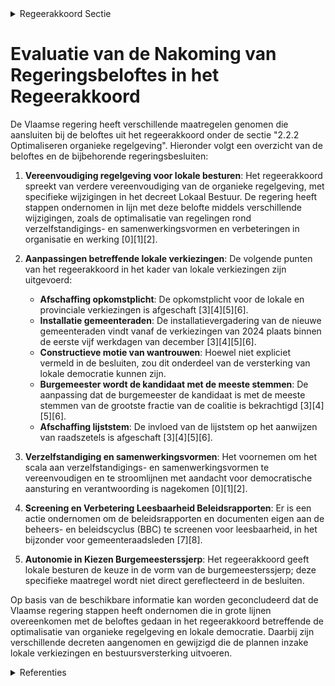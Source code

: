 

<details>
        <summary>Regeerakkoord Sectie </summary>
        <p>2.2.2 Optimaliseren organieke regelgeving Het Vlaams bestuursniveau ontwikkelt zich verder als partner van de lokale besturen. We vereenvoudigen de organieke regelge-ving verder, onder andere via een aanpas-sing van het decreet Lokaal Bestuur. Bij het neerleggen van de lijst voor lokale verkiezingen dient ingeval van een kartellijst meegedeeld te worden of de kandidaten van de verschillende partijen op de kartel-lijst al dan niet 1 of meerdere fracties in de gemeenteraad zullen vormen. De kandidaten geven eveneens aan tot welke fractie ze desgevallend zullen behoren. We schaffen de opkomstplicht bij de lokale en provinciale verkiezingen af. De lijsttrekker van de grootste lijst krijgt na de verkiezingen 14 dagen het exclusief initiatiefrecht om een meerderheidscoalitie op de been te brengen. Slaagt hij of zij daar niet in, dan gaat het initiatiefrecht over naar de tweede grootste lijst en wordt desgevallend verder de afnemende volgorde van stemmenaantal van de lijsten gehan-teerd. We versterken de impact van de kiezer bij gemeenteraadsverkiezingen. De burge-meester wordt voortaan de kandidaat met de meeste voorkeurstemmen van de grootste fractie van de coalitie. Daarnaast verdwijnt de lijststem. De installatievergadering van de nieuwe gemeenteraden vindt vanaf de verkiezingen van 2024 plaats op een van de eerste vijf werkdagen van december van het jaar van de verkiezingen, i.p.v. begin januari. Een nieuwe lokale bestuursperiode begint voortaan een maand vroeger. We voeren de constructieve motie van wantrouwen in, zodat onbestuurbaarheid van een gemeente vermeden kan worden. Dit instrument kan enkel worden ingezet met de steun van 2/3de van de verkozenen van elk van de indienende fracties en niet in de eerste 12 maanden na de installatie van de gemeenteraad noch in de laatste 12 maanden voor de lokale verkiezingen. We vereenvoudigen van het scala aan verzelfstandigings- en samenwerkings-vormen. Hierbij staat de aandacht voor de democratische aansturing en verantwoor-ding voorop, alsmede duidelijke spelregels voor de samenwerking tussen de publieke en de private sector. We screenen de regelgeving en documenten eigen aan de beheers- en beleidscyclus (BBC) specifiek met het oog op het vergroten van de leesbaarheid ervan, in het bijzonder voor de leden van de gemeente-raad. We geven autonomie aan de lokale besturen om op het vlak van de burgemees-terssjerp te kiezen tussen de huidige burgemeesterssjerp of de huidige schepen-sjerp. </p>
        </details> 

# Evaluatie van de Nakoming van Regeringsbeloftes in het Regeerakkoord

De Vlaamse regering heeft verschillende maatregelen genomen die aansluiten bij de beloftes uit het regeerakkoord onder de sectie "2.2.2 Optimaliseren organieke regelgeving". Hieronder volgt een overzicht van de beloftes en de bijbehorende regeringsbesluiten:

1. **Vereenvoudiging regelgeving voor lokale besturen**: Het regeerakkoord spreekt van verdere vereenvoudiging van de organieke regelgeving, met specifieke wijzigingen in het decreet Lokaal Bestuur. De regering heeft stappen ondernomen in lijn met deze belofte middels verschillende wijzigingen, zoals de optimalisatie van regelingen rond verzelfstandigings- en samenwerkingsvormen en verbeteringen in organisatie en werking \[0\]\[1\]\[2\].

2. **Aanpassingen betreffende lokale verkiezingen**: De volgende punten van het regeerakkoord in het kader van lokale verkiezingen zijn uitgevoerd:

    - **Afschaffing opkomstplicht**: De opkomstplicht voor de lokale en provinciale verkiezingen is afgeschaft \[3\]\[4\]\[5\]\[6\].
    - **Installatie gemeenteraden**: De installatievergadering van de nieuwe gemeenteraden vindt vanaf de verkiezingen van 2024 plaats binnen de eerste vijf werkdagen van december \[3\]\[4\]\[5\]\[6\].
    - **Constructieve motie van wantrouwen**: Hoewel niet expliciet vermeld in de besluiten, zou dit onderdeel van de versterking van lokale democratie kunnen zijn.
    - **Burgemeester wordt de kandidaat met de meeste stemmen**: De aanpassing dat de burgemeester de kandidaat is met de meeste stemmen van de grootste fractie van de coalitie is bekrachtigd \[3\]\[4\]\[5\]\[6\].
    - **Afschaffing lijststem**: De invloed van de lijststem op het aanwijzen van raadszetels is afgeschaft \[3\]\[4\]\[5\]\[6\].

3. **Verzelfstandiging en samenwerkingsvormen**: Het voornemen om het scala aan verzelfstandigings- en samenwerkingsvormen te vereenvoudigen en te stroomlijnen met aandacht voor democratische aansturing en verantwoording is nagekomen \[0\]\[1\]\[2\].

4. **Screening en Verbetering Leesbaarheid Beleidsrapporten**: Er is een actie ondernomen om de beleidsrapporten en documenten eigen aan de beheers- en beleidscyclus (BBC) te screenen voor leesbaarheid, in het bijzonder voor gemeenteraadsleden \[7\]\[8\].

5. **Autonomie in Kiezen Burgemeesterssjerp**: Het regeerakkoord geeft lokale besturen de keuze in de vorm van de burgemeesterssjerp; deze specifieke maatregel wordt niet direct gereflecteerd in de besluiten.

Op basis van de beschikbare informatie kan worden geconcludeerd dat de Vlaamse regering stappen heeft ondernomen die in grote lijnen overeenkomen met de beloftes gedaan in het regeerakkoord betreffende de optimalisatie van organieke regelgeving en lokale democratie. Daarbij zijn verschillende decreten aangenomen en gewijzigd die de plannen inzake lokale verkiezingen en bestuursversterking uitvoeren.

<details>
        <summary> Referenties</summary>
        **[\[0\]](http://themis.vlaanderen.be/id/nieuwsbrief-info/633D3078EB2A31D34EEC5FE6)** : **(2022-10-07)** Wijziging decreet lokaal bestuur: optimalisatie regelingen rond verzelfstandigings- en samenwerkingsvormen en inhoudelijke verbeteringen wat betreft de organisatie en werking Ontwerpdecreet tot wijzig... 

**[\[1\]](http://themis.vlaanderen.be/id/nieuwsbericht/63EE44FC2E929B312AB5DC2D)** : **(2023-02-17)** Wijziging decreet lokaal bestuur: optimalisatie regelingen rond verzelfstandigings- en samenwerkingsvormen en inhoudelijke verbeteringen wat betreft de organisatie en werking Bekrachtiging en afkondig... 

**[\[2\]](http://themis.vlaanderen.be/id/nieuwsbrief-info/62C42D668E6C4430A8897821)** : **(2022-07-08)** Wijziging decreet lokaal bestuur: optimalisatie regelingen rond verzelfstandigings- en samenwerkingsvormen en inhoudelijke verbeteringen wat betreft de organisatie en werking Voorontwerp van decreet t... 

**[\[3\]](http://themis.vlaanderen.be/id/resource/d4c1b6e0-4927-11ec-94bb-99a9d1e168fe)** : **(2020-07-17)** Versterking lokale democratie: wijzigingsdecreet Voorontwerp van decreet tot wijziging van diverse decreten, wat betreft versterking van de lokale democratie  De Vlaamse Regering hecht haar principiël... 

**[\[4\]](http://themis.vlaanderen.be/id/resource/098213a0-4925-11ec-94bb-99a9d1e168fe)** : **(2021-02-12)** Versterking lokale democratie: wijzigingsdecreet Voorontwerp van decreet tot wijziging van diverse decreten, wat betreft versterking van de lokale democratie  Na advies van de VVSG, van de Vlaamse Toe... 

**[\[5\]](http://themis.vlaanderen.be/id/nieuwsbrief-info/6089185A364ED900080009ED)** : **(2021-04-30)** Versterking lokale democratie: wijzigingsdecreet Ontwerpdecreet tot wijziging van diverse decreten, wat betreft versterking van de lokale democratie  Na advies van de Raad van State  hecht  de Vlaamse... 

**[\[6\]](http://themis.vlaanderen.be/id/nieuwsbrief-info/60F12857364ED90008001799)** : **(2021-07-16)** Versterking lokale democratie: wijzigingsdecreet Bekrachtiging en afkondiging van het decreet tot wijziging van diverse decreten, wat betreft versterking van de lokale democratie, aangenomen door het ... 

**[\[7\]](http://themis.vlaanderen.be/id/nieuwsbericht/645B7B488E8235823F6B7530)** : **(2023-05-12)** Beleids- en beheerscyclus (BBC) lokale en provinciale besturen: wijzigingsbesluit Voorontwerp van besluit van de Vlaamse Regering tot wijziging van het besluit van de Vlaamse Regering van 30 maart 201... 

**[\[8\]](http://themis.vlaanderen.be/id/nieuwsbericht/64AE7B7B0592342F299DBA41)** : **(2023-07-14)** Beleids- en beheerscyclus (BBC) lokale en provinciale besturen: wijzigingsbesluit Ontwerpbesluit van de Vlaamse Regering tot wijziging van het besluit van de Vlaamse Regering van 30 maart 2018 over de... 
        </details> 


